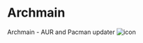 # Archmain
Archmain - AUR and Pacman updater ![icon](https://user-images.githubusercontent.com/103053714/181577745-ffc6b0b9-4043-49d2-b7ba-a6e836df82a8.png)

